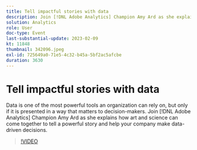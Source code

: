 ```yaml
---
title: Tell impactful stories with data
description: Join [!DNL Adobe Analytics] Champion Amy Ard as she explains how art and science can come together to tell a powerful story and help your company make data-driven decisions.
solution: Analytics
role: User
doc-type: Event
last-substantial-update: 2023-02-09
kt: 11848
thumbnail: 342096.jpeg
exl-id: 725649a0-71e5-4c32-b45a-5bf2ac5afcbe
duration: 3630
---
```

# Tell impactful stories with data

Data is one of the most powerful tools an organization can rely on, but only if it is presented in a way that matters to decision-makers. Join [!DNL Adobe Analytics] Champion Amy Ard as she explains how art and science can come together to tell a powerful story and help your company make data-driven decisions.

>[!VIDEO](https://video.tv.adobe.com/v/342096/?quality=12&learn=on)
